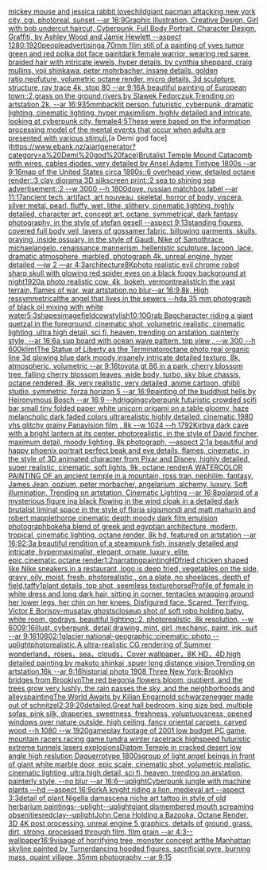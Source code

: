 [mickey mouse and jessica rabbit lovechild](https://www.ebank.nz/aiartgenerator?category=mickey%20mouse%20and%20jessica%20rabbit%20lovechild)[giant pacman attacking new york city, cgi, photoreal, sunset --ar 16:9](https://www.ebank.nz/aiartgenerator?category=giant%20pacman%20attacking%20new%20york%20city%2C%20cgi%2C%20photoreal%2C%20sunset%20--ar%2016%3A9)[Graphic Illustration, Creative Design, Girl with bob undercut haircut, Cyberpunk, Full Body Portrait, Character Design, Graffiti, by Ashley Wood and Jamie Hewlett --aspect 1280:1920](https://www.ebank.nz/aiartgenerator?category=Graphic%20Illustration%2C%20Creative%20Design%2C%20Girl%20with%20bob%20undercut%20haircut%2C%20Cyberpunk%2C%20Full%20Body%20Portrait%2C%20Character%20Design%2C%20Graffiti%2C%20by%20Ashley%20Wood%20and%20Jamie%20Hewlett%20--aspect%201280%3A1920)[people](https://www.ebank.nz/aiartgenerator?category=people)[advertising](https://www.ebank.nz/aiartgenerator?category=advertising)[a 70mm film still of a painting of yves tumor green and red polka dot face paint](https://www.ebank.nz/aiartgenerator?category=a%2070mm%20film%20still%20of%20a%20painting%20of%20yves%20tumor%20green%20and%20red%20polka%20dot%20face%20paint)[dark female warrior, wearing red saree, braided hair with intricate jewels, hyper details, by cynthia sheppard, craig mullins, yoji shinkawa, peter mohrbacher, insane details, golden ratio,neofuture, volumetric octane render, micro details, 3d sculpture, structure, ray trace 4k, stop 80 --ar 9:16](https://www.ebank.nz/aiartgenerator?category=dark%20female%20warrior%2C%20wearing%20red%20saree%2C%20braided%20hair%20with%20intricate%20jewels%2C%20hyper%20details%2C%20by%20cynthia%20sheppard%2C%20craig%20mullins%2C%20yoji%20shinkawa%2C%20peter%20mohrbacher%2C%20insane%20details%2C%20golden%20ratio%2Cneofuture%2C%20volumetric%20octane%20render%2C%20micro%20details%2C%203d%20sculpture%2C%20structure%2C%20ray%20trace%204k%2C%20stop%2080%20--ar%209%3A16)[A beautiful painting of  European town::2,grass on the ground,rivers,by Slawek Fedorczuk,Trending on artstation,2k, --ar 16:9](https://www.ebank.nz/aiartgenerator?category=A%20beautiful%20painting%20of%20%20European%20town%3A%3A2%2Cgrass%20on%20the%20ground%2Crivers%2Cby%20Slawek%20Fedorczuk%2CTrending%20on%20artstation%2C2k%2C%20--ar%2016%3A9)[35mm](https://www.ebank.nz/aiartgenerator?category=35mm)[backlit person, futuristic, cyberpunk, dramatic lighting, cinematic lighting, hyper maximilism, highly detailed and intricate, looking at cyberpunk city, female](https://www.ebank.nz/aiartgenerator?category=backlit%20person%2C%20futuristic%2C%20cyberpunk%2C%20dramatic%20lighting%2C%20cinematic%20lighting%2C%20hyper%20maximilism%2C%20highly%20detailed%20and%20intricate%2C%20looking%20at%20cyberpunk%20city%2C%20female)[4:5](https://www.ebank.nz/aiartgenerator?category=4%3A5)[These were based on the information processing model of the mental events that occur when adults are presented with various stimuli.](https://www.ebank.nz/aiartgenerator?category=These%20were%20based%20on%20the%20information%20processing%20model%20of%20the%20mental%20events%20that%20occur%20when%20adults%20are%20presented%20with%20various%20stimuli.)[a Demi god face](https://www.ebank.nz/aiartgenerator?category=a%20Demi%20god%20face)[Brutalist Temple Mound Catacomb with wires, cables diodes, very detailed by Ansel Adams Tintype 1800s --ar 9:16](https://www.ebank.nz/aiartgenerator?category=Brutalist%20Temple%20Mound%20Catacomb%20with%20wires%2C%20cables%20diodes%2C%20very%20detailed%20by%20Ansel%20Adams%20Tintype%201800s%20--ar%209%3A16)[map of the United States circa 1890s::6 overhead view, detailed octane render::3 clay diorama 3D silkscreen print::2 sea to shining sea advertisement::2 --w 3000 --h 1800](https://www.ebank.nz/aiartgenerator?category=map%20of%20the%20United%20States%20circa%201890s%3A%3A6%20overhead%20view%2C%20detailed%20octane%20render%3A%3A3%20clay%20diorama%203D%20silkscreen%20print%3A%3A2%20sea%20to%20shining%20sea%20advertisement%3A%3A2%20--w%203000%20--h%201800)[dove, russian matchbox label --ar 11:17](https://www.ebank.nz/aiartgenerator?category=dove%2C%20russian%20matchbox%20label%20--ar%2011%3A17)[ancient tech, artifact, art nouveau, skeletal, horror of body, viscera, silver metal, pearl, fluffy, wet, lithe, slithery, cinematic lighting, highly detailed, character art, concept art, octane, symmetrical, dark fantasy photography, in the style of stefan gesell --aspect 9:13](https://www.ebank.nz/aiartgenerator?category=ancient%20tech%2C%20artifact%2C%20art%20nouveau%2C%20skeletal%2C%20horror%20of%20body%2C%20viscera%2C%20silver%20metal%2C%20pearl%2C%20fluffy%2C%20wet%2C%20lithe%2C%20slithery%2C%20cinematic%20lighting%2C%20highly%20detailed%2C%20character%20art%2C%20concept%20art%2C%20octane%2C%20symmetrical%2C%20dark%20fantasy%20photography%2C%20in%20the%20style%20of%20stefan%20gesell%20--aspect%209%3A13)[standing figures, covered full body veil, layers of gossamer fabric, billowing garments, skulls, praying, inside ossuary, in the style of Gaudi, Nike of Samothrace, michaelangelo, renaissance mannerism, hellenistic sculpture, lacoon, lace, dramatic atmosphere, marbled, photograph 4k, unreal engine, hyper detailed —iw 2 —ar 4:3](https://www.ebank.nz/aiartgenerator?category=standing%20figures%2C%20covered%20full%20body%20veil%2C%20layers%20of%20gossamer%20fabric%2C%20billowing%20garments%2C%20skulls%2C%20praying%2C%20inside%20ossuary%2C%20in%20the%20style%20of%20Gaudi%2C%20Nike%20of%20Samothrace%2C%20michaelangelo%2C%20renaissance%20mannerism%2C%20hellenistic%20sculpture%2C%20lacoon%2C%20lace%2C%20dramatic%20atmosphere%2C%20marbled%2C%20photograph%204k%2C%20unreal%20engine%2C%20hyper%20detailed%20%E2%80%94iw%202%20%E2%80%94ar%204%3A3)[architecture](https://www.ebank.nz/aiartgenerator?category=architecture)[8K](https://www.ebank.nz/aiartgenerator?category=8K)[photo realistic evil chrome robot sharp skull with glowing red spider eyes on a black foggy background at night](https://www.ebank.nz/aiartgenerator?category=photo%20realistic%20evil%20chrome%20robot%20sharp%20skull%20with%20glowing%20red%20spider%20eyes%20on%20a%20black%20foggy%20background%20at%20night)[1920](https://www.ebank.nz/aiartgenerator?category=1920)[a photo realistic cow, 4k, bokeh, vermont](https://www.ebank.nz/aiartgenerator?category=a%20photo%20realistic%20cow%2C%204k%2C%20bokeh%2C%20vermont)[realistic](https://www.ebank.nz/aiartgenerator?category=realistic)[In the vast terrain, flames of war, war,artstation,no blur--ar 16:9,8k, High res](https://www.ebank.nz/aiartgenerator?category=In%20the%20vast%20terrain%2C%20flames%20of%20war%2C%20war%2Cartstation%2Cno%20blur--ar%2016%3A9%2C8k%2C%20High%20res)[symmetrical](https://www.ebank.nz/aiartgenerator?category=symmetrical)[the angel that lives in the sewers --hd](https://www.ebank.nz/aiartgenerator?category=the%20angel%20that%20lives%20in%20the%20sewers%20--hd)[a 35 mm photograph of black oil mixing with white water](https://www.ebank.nz/aiartgenerator?category=a%2035%20mm%20photograph%20of%20black%20oil%20mixing%20with%20white%20water)[5:3](https://www.ebank.nz/aiartgenerator?category=5%3A3)[shapes](https://www.ebank.nz/aiartgenerator?category=shapes)[image](https://www.ebank.nz/aiartgenerator?category=image)[field](https://www.ebank.nz/aiartgenerator?category=field)[cow](https://www.ebank.nz/aiartgenerator?category=cow)[stylish](https://www.ebank.nz/aiartgenerator?category=stylish)[10:10](https://www.ebank.nz/aiartgenerator?category=10%3A10)[Grab Bag](https://www.ebank.nz/aiartgenerator?category=Grab%20Bag)[character riding a giant quetzal in the foreground, cinematic shot, volumetric realistic, cinematic lighting, ultra high detail, sci fi, heaven, trending on arstation, painterly style, --ar 16:6](https://www.ebank.nz/aiartgenerator?category=character%20riding%20a%20giant%20quetzal%20in%20the%20foreground%2C%20cinematic%20shot%2C%20volumetric%20realistic%2C%20cinematic%20lighting%2C%20ultra%20high%20detail%2C%20sci%20fi%2C%20heaven%2C%20trending%20on%20arstation%2C%20painterly%20style%2C%20--ar%2016%3A6)[a sup board with ocean wave pattern, top view , --w 300 --h 600](https://www.ebank.nz/aiartgenerator?category=a%20sup%20board%20with%20ocean%20wave%20pattern%2C%20top%20view%20%2C%20--w%20300%20--h%20600)[klimt](https://www.ebank.nz/aiartgenerator?category=klimt)[The Statue of Liberty as the Terminator](https://www.ebank.nz/aiartgenerator?category=The%20Statue%20of%20Liberty%20as%20the%20Terminator)[octane photo real organic line 3d glowing blue dark moody insanely intricate detailed texture, 8k, atmospheric, volumetric --ar 9:16](https://www.ebank.nz/aiartgenerator?category=octane%20photo%20real%20organic%20line%203d%20glowing%20blue%20dark%20moody%20insanely%20intricate%20detailed%20texture%2C%208k%2C%20atmospheric%2C%20volumetric%20--ar%209%3A16)[toyota gt 86 in a park, cherry blossom tree, falling cherry blossom leaves, wide body, turbo, sky blue chassis, octane rendered, 8k, very realistic, very detailed, anime cartoon, ghibli studio, symmetric, forza horizon 5 --ar 16:9](https://www.ebank.nz/aiartgenerator?category=toyota%20gt%2086%20in%20a%20park%2C%20cherry%20blossom%20tree%2C%20falling%20cherry%20blossom%20leaves%2C%20wide%20body%2C%20turbo%2C%20sky%20blue%20chassis%2C%20octane%20rendered%2C%208k%2C%20very%20realistic%2C%20very%20detailed%2C%20anime%20cartoon%2C%20ghibli%20studio%2C%20symmetric%2C%20forza%20horizon%205%20--ar%2016%3A9)[painting of the buddhist hells by Heironymous Bosch --ar 16:9 --hd](https://www.ebank.nz/aiartgenerator?category=painting%20of%20the%20buddhist%20hells%20by%20Heironymous%20Bosch%20--ar%2016%3A9%20--hd)[rigging](https://www.ebank.nz/aiartgenerator?category=rigging)[cyberpunk futuristic crowded scifi bar small tiny folded paper white unicorn origami on a table gloomy, haze melancholic dark faded colors ultrarealistic highly detailed, cinematic 1980 vhs glitchy grainy Panavision film , 8k --w 1024 --h 1792](https://www.ebank.nz/aiartgenerator?category=cyberpunk%20futuristic%20crowded%20scifi%20bar%20small%20tiny%20folded%20paper%20white%20unicorn%20origami%20on%20a%20table%20gloomy%2C%20haze%20melancholic%20dark%20faded%20colors%20ultrarealistic%20highly%20detailed%2C%20cinematic%201980%20vhs%20glitchy%20grainy%20Panavision%20film%20%2C%208k%20--w%201024%20--h%201792)[Kirby](https://www.ebank.nz/aiartgenerator?category=Kirby)[a dark cave with a bright lantern at its center, photorealistic, in the style of David fincher, maximum detail, moody lighting, 8k photograph, —aspect 2:1](https://www.ebank.nz/aiartgenerator?category=a%20dark%20cave%20with%20a%20bright%20lantern%20at%20its%20center%2C%20photorealistic%2C%20in%20the%20style%20of%20David%20fincher%2C%20maximum%20detail%2C%20moody%20lighting%2C%208k%20photograph%2C%20%E2%80%94aspect%202%3A1)[a beautiful and happy phoenix portrait perfect beak and eye details, flames, cinematic, in the style of 3D animated character from Pixar and Disney, highly detailed, super realistic, cinematic, soft lights, 9k, octane render](https://www.ebank.nz/aiartgenerator?category=a%20beautiful%20and%20happy%20phoenix%20portrait%20perfect%20beak%20and%20eye%20details%2C%20flames%2C%20cinematic%2C%20in%20the%20style%20of%203D%20animated%20character%20from%20Pixar%20and%20Disney%2C%20highly%20detailed%2C%20super%20realistic%2C%20cinematic%2C%20soft%20lights%2C%209k%2C%20octane%20render)[A WATERCOLOR PAINTING OF an ancient temple in a mountain, ross tran, nephilim, fantasy, James Jean, oozium, peter morbacher, angelarium, alchemy, luxury, Soft illumination, Trending on artstation, Cinematic Lighting --ar 16:8](https://www.ebank.nz/aiartgenerator?category=A%20WATERCOLOR%20PAINTING%20OF%20an%20ancient%20temple%20in%20a%20mountain%2C%20ross%20tran%2C%20nephilim%2C%20fantasy%2C%20James%20Jean%2C%20oozium%2C%20peter%20morbacher%2C%20angelarium%2C%20alchemy%2C%20luxury%2C%20Soft%20illumination%2C%20Trending%20on%20artstation%2C%20Cinematic%20Lighting%20--ar%2016%3A8)[polaroid of a mysterious figure ina black flowing in the wind cloak in a detailed dark brutalist liminal space in the style of floria sigismondi and matt mahurin and robert mapplethorpe cinematic depth moody dark film emulsion photograph](https://www.ebank.nz/aiartgenerator?category=polaroid%20of%20a%20mysterious%20figure%20ina%20black%20flowing%20in%20the%20wind%20cloak%20in%20a%20detailed%20dark%20brutalist%20liminal%20space%20in%20the%20style%20of%20floria%20sigismondi%20and%20matt%20mahurin%20and%20robert%20mapplethorpe%20cinematic%20depth%20moody%20dark%20film%20emulsion%20photograph)[bokeh](https://www.ebank.nz/aiartgenerator?category=bokeh)[a blend of greek and egyptian architecture, modern, tropical, cinematic lighting, octane render, 8k hd, featured on artstation --ar 16:9](https://www.ebank.nz/aiartgenerator?category=a%20blend%20of%20greek%20and%20egyptian%20architecture%2C%20modern%2C%20tropical%2C%20cinematic%20lighting%2C%20octane%20render%2C%208k%20hd%2C%20featured%20on%20artstation%20--ar%2016%3A9)[2:3](https://www.ebank.nz/aiartgenerator?category=2%3A3)[a beautiful rendition of a steampunk fish, insanely detailed and intricate, hypermaximalist, elegant, ornate, luxury, elite, epic,cinematic,octane render](https://www.ebank.nz/aiartgenerator?category=a%20beautiful%20rendition%20of%20a%20steampunk%20fish%2C%20insanely%20detailed%20and%20intricate%2C%20hypermaximalist%2C%20elegant%2C%20ornate%2C%20luxury%2C%20elite%2C%20epic%2Ccinematic%2Coctane%20render)[1:2](https://www.ebank.nz/aiartgenerator?category=1%3A2)[narrating](https://www.ebank.nz/aiartgenerator?category=narrating)[painting](https://www.ebank.nz/aiartgenerator?category=painting)[HD](https://www.ebank.nz/aiartgenerator?category=HD)[fried chicken shaped like Nike sneakers in a restaurant, logo is deep fried, vegetables on the side, gravy, oily, moist, fresh, photorealistic,, on a plate, no shoelaces, depth of field,](https://www.ebank.nz/aiartgenerator?category=fried%20chicken%20shaped%20like%20Nike%20sneakers%20in%20a%20restaurant%2C%20logo%20is%20deep%20fried%2C%20vegetables%20on%20the%20side%2C%20gravy%2C%20oily%2C%20moist%2C%20fresh%2C%20photorealistic%2C%2C%20on%20a%20plate%2C%20no%20shoelaces%2C%20depth%20of%20field%2C)[taffy](https://www.ebank.nz/aiartgenerator?category=taffy)[1](https://www.ebank.nz/aiartgenerator?category=1)[plant details, top shot, seemless texture](https://www.ebank.nz/aiartgenerator?category=plant%20details%2C%20top%20shot%2C%20seemless%20texture)[horse](https://www.ebank.nz/aiartgenerator?category=horse)[Profile of female in white dress and long dark hair, sitting in corner, tentacles wrapping around her lower legs, her chin on her knees. Disfigured face. Scared. Terrifying. Victor E Borisov-musatav ghosts](https://www.ebank.nz/aiartgenerator?category=Profile%20of%20female%20in%20white%20dress%20and%20long%20dark%20hair%2C%20sitting%20in%20corner%2C%20tentacles%20wrapping%20around%20her%20lower%20legs%2C%20her%20chin%20on%20her%20knees.%20Disfigured%20face.%20Scared.%20Terrifying.%20Victor%20E%20Borisov-musatav%20ghosts)[closeup shot of soft robo holding baby, white room, godrays, beautiful lighting::2, photorealistic, 8k resolution, --w 600](https://www.ebank.nz/aiartgenerator?category=closeup%20shot%20of%20soft%20robo%20holding%20baby%2C%20white%20room%2C%20godrays%2C%20beautiful%20lighting%3A%3A2%2C%20photorealistic%2C%208k%20resolution%2C%20--w%20600)[9:16](https://www.ebank.nz/aiartgenerator?category=9%3A16)[illust, cyberpunk, detail drawing, mint, girl, mechanic, paint, ink, suit --ar 9:16](https://www.ebank.nz/aiartgenerator?category=illust%2C%20cyberpunk%2C%20detail%20drawing%2C%20mint%2C%20girl%2C%20mechanic%2C%20paint%2C%20ink%2C%20suit%20--ar%209%3A16)[1080](https://www.ebank.nz/aiartgenerator?category=1080)[2:1](https://www.ebank.nz/aiartgenerator?category=2%3A1)[glacier national-geographic::cinematic::photo --uplight](https://www.ebank.nz/aiartgenerator?category=glacier%20national-geographic%3A%3Acinematic%3A%3Aphoto%20--uplight)[photorealistic,A ultra-realistic CG rendering of Summer wonderland，roses，sea，clouds，Cover wallpaper，8K HD，4D,high detailed painting,by makoto shinkai ,spuer long distance vision,Trending on artstation.16k --ar 9:16](https://www.ebank.nz/aiartgenerator?category=photorealistic%2CA%20ultra-realistic%20CG%20rendering%20of%20Summer%20wonderland%EF%BC%8Croses%EF%BC%8Csea%EF%BC%8Cclouds%EF%BC%8CCover%20wallpaper%EF%BC%8C8K%20HD%EF%BC%8C4D%2Chigh%20detailed%20painting%2Cby%20makoto%20shinkai%20%2Cspuer%20long%20distance%20vision%2CTrending%20on%20artstation.16k%20--ar%209%3A16)[historial photo 1908 Three New York-Brooklyn bridges from Brooklyn](https://www.ebank.nz/aiartgenerator?category=historial%20photo%201908%20Three%20New%20York-Brooklyn%20bridges%20from%20Brooklyn)[The red begonia flowers bloom, quotient, and the trees grow very lushly, the rain passes the sky, and the neighborhoods and alleys](https://www.ebank.nz/aiartgenerator?category=The%20red%20begonia%20flowers%20bloom%2C%20quotient%2C%20and%20the%20trees%20grow%20very%20lushly%2C%20the%20rain%20passes%20the%20sky%2C%20and%20the%20neighborhoods%20and%20alleys)[painting](https://www.ebank.nz/aiartgenerator?category=painting)[The World Awaits by Kilian Eng](https://www.ebank.nz/aiartgenerator?category=The%20World%20Awaits%20by%20Kilian%20Eng)[arnold schwarzenegger made out of schnitzel](https://www.ebank.nz/aiartgenerator?category=arnold%20schwarzenegger%20made%20out%20of%20schnitzel)[2:3](https://www.ebank.nz/aiartgenerator?category=2%3A3)[9:20](https://www.ebank.nz/aiartgenerator?category=9%3A20)[detailed,](https://www.ebank.nz/aiartgenerator?category=detailed%2C)[Great hall bedroom, king size bed, multiple sofas, pink silk, draperies, sweetness, freshness, voluptuousness, opened windows over nature outside, high ceiling, fancy oriental carpets, carved wood --h 1080 --w 1920](https://www.ebank.nz/aiartgenerator?category=Great%20hall%20bedroom%2C%20king%20size%20bed%2C%20multiple%20sofas%2C%20pink%20silk%2C%20draperies%2C%20sweetness%2C%20freshness%2C%20voluptuousness%2C%20opened%20windows%20over%20nature%20outside%2C%20high%20ceiling%2C%20fancy%20oriental%20carpets%2C%20carved%20wood%20--h%201080%20--w%201920)[gameplay footage of 2001 low budget PC game, mountain racers racing game tundra winter racetrack highspeed futuristic extreme tunnels lasers explosions](https://www.ebank.nz/aiartgenerator?category=gameplay%20footage%20of%202001%20low%20budget%20PC%20game%2C%20mountain%20racers%20racing%20game%20tundra%20winter%20racetrack%20highspeed%20futuristic%20extreme%20tunnels%20lasers%20explosions)[Diatom Temple in cracked desert low angle high reslution Daguerrotype 1800s](https://www.ebank.nz/aiartgenerator?category=Diatom%20Temple%20in%20cracked%20desert%20low%20angle%20high%20reslution%20Daguerrotype%201800s)[group of light angel beings in front of giant white marble door, epic scale, cinematic shot, volumetric realistic, cinematic lighting, ultra high detail, sci fi, heaven, trending on arstation, painterly style, --no blur --ar 16:6](https://www.ebank.nz/aiartgenerator?category=group%20of%20light%20angel%20beings%20in%20front%20of%20giant%20white%20marble%20door%2C%20epic%20scale%2C%20cinematic%20shot%2C%20volumetric%20realistic%2C%20cinematic%20lighting%2C%20ultra%20high%20detail%2C%20sci%20fi%2C%20heaven%2C%20trending%20on%20arstation%2C%20painterly%20style%2C%20--no%20blur%20--ar%2016%3A6)[--uplight](https://www.ebank.nz/aiartgenerator?category=--uplight)[Cyberpunk jungle with machine plants —hd —aspect 16:9](https://www.ebank.nz/aiartgenerator?category=Cyberpunk%20jungle%20with%20machine%20plants%20%E2%80%94hd%20%E2%80%94aspect%2016%3A9)[ork](https://www.ebank.nz/aiartgenerator?category=ork)[A knight riding a lion, medieval art --aspect 3:3](https://www.ebank.nz/aiartgenerator?category=A%20knight%20riding%20a%20lion%2C%20medieval%20art%20--aspect%203%3A3)[detail of plant Nigella damascena niche art tattoo in style of old herbarium paintings](https://www.ebank.nz/aiartgenerator?category=detail%20of%20plant%20Nigella%20damascena%20niche%20art%20tattoo%20in%20style%20of%20old%20herbarium%20paintings)[--uplight](https://www.ebank.nz/aiartgenerator?category=--uplight)[--uplight](https://www.ebank.nz/aiartgenerator?category=--uplight)[giant dismembered mouth screaming obsenities](https://www.ebank.nz/aiartgenerator?category=giant%20dismembered%20mouth%20screaming%20obsenities)[red](https://www.ebank.nz/aiartgenerator?category=red)[clay](https://www.ebank.nz/aiartgenerator?category=clay)[--uplight](https://www.ebank.nz/aiartgenerator?category=--uplight)[John Cena Holding a Bazooka, Octane Render, 3D 4K post processing, unreal engine 5 graphics, details of ground, grass, dirt, strong, processed through film, film grain --ar 4:3](https://www.ebank.nz/aiartgenerator?category=John%20Cena%20Holding%20a%20Bazooka%2C%20Octane%20Render%2C%203D%204K%20post%20processing%2C%20unreal%20engine%205%20graphics%2C%20details%20of%20ground%2C%20grass%2C%20dirt%2C%20strong%2C%20processed%20through%20film%2C%20film%20grain%20--ar%204%3A3)[--wallpaper](https://www.ebank.nz/aiartgenerator?category=--wallpaper)[16:9](https://www.ebank.nz/aiartgenerator?category=16%3A9)[visage of horrifying tree, monster concept art](https://www.ebank.nz/aiartgenerator?category=visage%20of%20horrifying%20tree%2C%20monster%20concept%20art)[the Manhattan skyline painted by Turner](https://www.ebank.nz/aiartgenerator?category=the%20Manhattan%20skyline%20painted%20by%20Turner)[dancing hooded figures, sacrificial pyre, burning mass, quaint village, 35mm photography --ar 9:15](https://www.ebank.nz/aiartgenerator?category=dancing%20hooded%20figures%2C%20sacrificial%20pyre%2C%20burning%20mass%2C%20quaint%20village%2C%2035mm%20photography%20--ar%209%3A15)